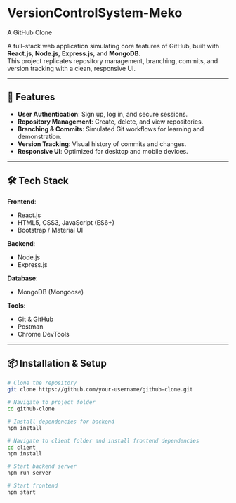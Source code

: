# VersionControlSystem-Meko
A GitHub Clone

A full-stack web application simulating core features of GitHub, built with **React.js**, **Node.js**, **Express.js**, and **MongoDB**.  
This project replicates repository management, branching, commits, and version tracking with a clean, responsive UI.

---

## 🚀 Features
- **User Authentication**: Sign up, log in, and secure sessions.
- **Repository Management**: Create, delete, and view repositories.
- **Branching & Commits**: Simulated Git workflows for learning and demonstration.
- **Version Tracking**: Visual history of commits and changes.
- **Responsive UI**: Optimized for desktop and mobile devices.

---

## 🛠 Tech Stack
**Frontend**:
- React.js
- HTML5, CSS3, JavaScript (ES6+)
- Bootstrap / Material UI

**Backend**:
- Node.js
- Express.js

**Database**:
- MongoDB (Mongoose)

**Tools**:
- Git & GitHub
- Postman
- Chrome DevTools

---

## 📦 Installation & Setup

```bash
# Clone the repository
git clone https://github.com/your-username/github-clone.git

# Navigate to project folder
cd github-clone

# Install dependencies for backend
npm install

# Navigate to client folder and install frontend dependencies
cd client
npm install

# Start backend server
npm run server

# Start frontend
npm start


